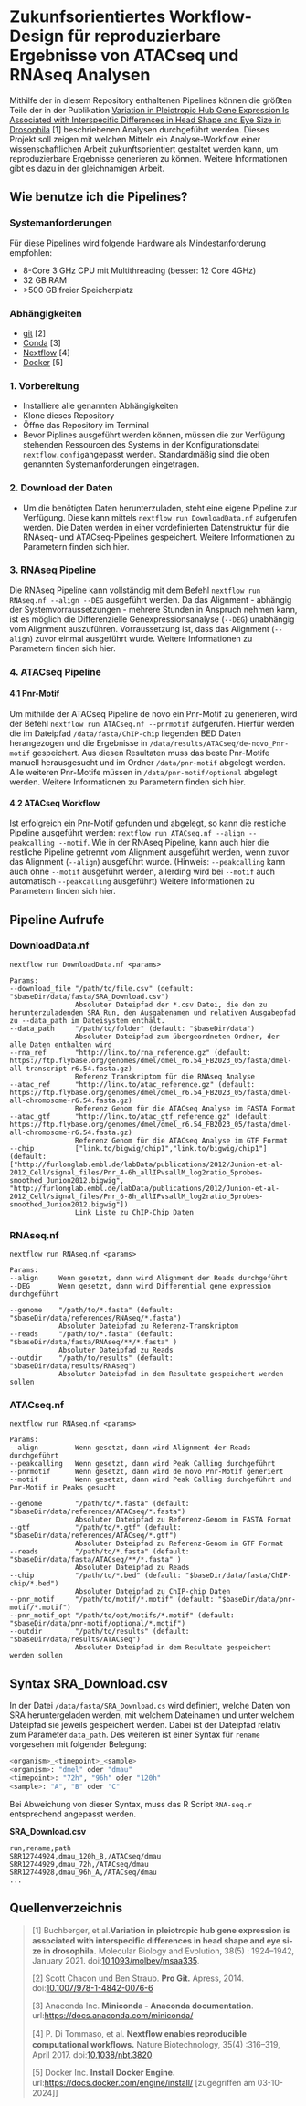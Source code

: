 # Zukunfsorientiertes Workflow-Design für reproduzierbare Ergebnisse von ATACseq und RNAseq Analysen

Mithilfe der in diesem Repository enthaltenen Pipelines können die größten Teile der in der Publikation [Variation in Pleiotropic Hub Gene Expression Is Associated with Interspecific Differences in Head Shape and Eye Size in Drosophila](https://doi.org/10.1093/molbev/msaa335) [1] beschriebenen Analysen durchgeführt werden.
Dieses Projekt soll zeigen mit welchen Mitteln ein Analyse-Workflow einer wissenschaftlichen Arbeit zukunftsorientiert gestaltet werden kann, um reproduzierbare Ergebnisse generieren zu können. Weitere Informationen gibt es dazu in der gleichnamigen Arbeit.

## Wie benutze ich die Pipelines?

### Systemanforderungen
Für diese Pipelines wird folgende Hardware als Mindestanforderung empfohlen:

- 8-Core 3 GHz CPU mit Multithreading (besser: 12 Core 4GHz)
- 32 GB RAM
- \>500 GB freier Speicherplatz

### Abhängigkeiten

- [git](https://git-scm.com) [2]
- [Conda](https://docs.anaconda.com/miniconda/) [3]
- [Nextflow](https://www.nextflow.io/docs/latest/install.html) [4]
- [Docker](https://docs.docker.com/engine/install/) [5]

### 1. Vorbereitung

- Installiere alle genannten Abhängigkeiten
- Klone dieses Repository
- Öffne das Repository im Terminal
- Bevor Piplines ausgeführt werden können, müssen die zur Verfügung stehenden Ressourcen des Systems in der Konfigurationsdatei `nextflow.config`angepasst werden. Standardmäßig sind die oben genannten Systemanforderungen eingetragen.

### 2. Download der Daten

- Um die benötigten Daten herunterzuladen, steht eine eigene Pipeline zur Verfügung. Diese kann mittels `nextflow run DownloadData.nf` aufgerufen werden. Die Daten werden in einer vordefinierten Datenstruktur für die RNAseq- und ATACseq-Pipelines gespeichert. Weitere Informationen zu Parametern finden sich hier.

### 3. RNAseq Pipeline

Die RNAseq Pipeline kann vollständig mit dem Befehl `nextflow run RNAseq.nf --align --DEG` ausgeführt werden. Da das Alignment - abhängig der Systemvorraussetzungen - mehrere Stunden in Anspruch nehmen kann, ist es möglich die Differenzielle Genexpressionsanalyse (`--DEG`) unabhängig vom Alignment auszuführen. Vorraussetzung ist, dass das Alignment (`--align`) zuvor einmal ausgeführt wurde. Weitere Informationen zu Parametern finden sich hier.

### 4. ATACseq Pipeline

#### 4.1 Pnr-Motif

Um mithilde der ATACseq Pipeline de novo ein Pnr-Motif zu generieren, wird der Befehl `nextflow run ATACseq.nf --pnrmotif` aufgerufen. Hierfür werden die im Dateipfad `/data/fasta/ChIP-chip` liegenden BED Daten herangezogen und die Ergebnisse in `/data/results/ATACseq/de-novo_Pnr-motif` gespeichert. Aus diesen Resultaten muss das beste Pnr-Motife manuell herausgesucht und im Ordner `/data/pnr-motif` abgelegt werden. Alle weiteren Pnr-Motife müssen in `/data/pnr-motif/optional` abgelegt werden. Weitere Informationen zu Parametern finden sich hier.

#### 4.2 ATACseq Workflow

Ist erfolgreich ein Pnr-Motif gefunden und abgelegt, so kann die restliche Pipeline ausgeführt werden: `nextflow run ATACseq.nf --align --peakcalling --motif`. Wie in der RNAseq Pipeline, kann auch hier die restliche Pipeline getrennt vom Alignment ausgeführt werden, wenn zuvor das Alignment (`--align`) ausgeführt wurde. (Hinweis: `--peakcalling` kann auch ohne `--motif` ausgeführt werden, allerding wird bei `--motif` auch automatisch `--peakcalling` ausgeführt) Weitere Informationen zu Parametern finden sich hier.

## Pipeline Aufrufe

### DownloadData.nf

```shell
nextflow run DownloadData.nf <params>

Params:
--download_file "/path/to/file.csv" (default: "$baseDir/data/fasta/SRA_Download.csv")
                Absoluter Dateipfad der *.csv Datei, die den zu herunterzuladenden SRA Run, den Ausgabenamen und relativen Ausgabepfad zu --data_path im Dateisystem enthält.
--data_path     "/path/to/folder" (default: "$baseDir/data")
                Absoluter Dateipfad zum übergeordneten Ordner, der alle Daten enthalten wird
--rna_ref       "http://link.to/rna_reference.gz" (default: https://ftp.flybase.org/genomes/dmel/dmel_r6.54_FB2023_05/fasta/dmel-all-transcript-r6.54.fasta.gz)
                Referenz Transkriptom für die RNAseq Analyse
--atac_ref      "http://link.to/atac_reference.gz" (default: https://ftp.flybase.org/genomes/dmel/dmel_r6.54_FB2023_05/fasta/dmel-all-chromosome-r6.54.fasta.gz)
                Referenz Genom für die ATACseq Analyse im FASTA Format
--atac_gtf      "http://link.to/atac_gtf_reference.gz" (default: https://ftp.flybase.org/genomes/dmel/dmel_r6.54_FB2023_05/fasta/dmel-all-chromosome-r6.54.fasta.gz)
                Referenz Genom für die ATACseq Analyse im GTF Format
--chip          ["link.to/bigwig/chip1","link.to/bigwig/chip1"] (default: ["http://furlonglab.embl.de/labData/publications/2012/Junion-et-al-2012_Cell/signal_files/Pnr_4-6h_allIPvsallM_log2ratio_5probes-smoothed_Junion2012.bigwig", "http://furlonglab.embl.de/labData/publications/2012/Junion-et-al-2012_Cell/signal_files/Pnr_6-8h_allIPvsallM_log2ratio_5probes-smoothed_Junion2012.bigwig"])
                Link Liste zu ChIP-Chip Daten
```

### RNAseq.nf

```shell
nextflow run RNAseq.nf <params>

Params:
--align     Wenn gesetzt, dann wird Alignment der Reads durchgeführt
--DEG       Wenn gesetzt, dann wird Differential gene expression durchgeführt

--genome    "/path/to/*.fasta" (default: "$baseDir/data/references/RNAseq/*.fasta")
            Absoluter Dateipfad zu Referenz-Transkriptom
--reads     "/path/to/*.fasta" (default: "$baseDir/data/fasta/RNAseq/**/*.fasta" )
            Absoluter Dateipfad zu Reads
--outdir    "/path/to/results" (default: "$baseDir/data/results/RNAseq")
            Absoluter Dateipfad in dem Resultate gespeichert werden sollen
```

### ATACseq.nf

```shell
nextflow run RNAseq.nf <params>

Params:
--align         Wenn gesetzt, dann wird Alignment der Reads durchgeführt
--peakcalling   Wenn gesetzt, dann wird Peak Calling durchgeführt
--pnrmotif      Wenn gesetzt, dann wird de novo Pnr-Motif generiert
--motif         Wenn gesetzt, dann wird Peak Calling durchgeführt und Pnr-Motif in Peaks gesucht

--genome        "/path/to/*.fasta" (default: "$baseDir/data/references/ATACseq/*.fasta")
                Absoluter Dateipfad zu Referenz-Genom im FASTA Format
--gtf           "/path/to/*.gtf" (default: "$baseDir/data/references/ATACseq/*.gtf")
                Absoluter Dateipfad zu Referenz-Genom im GTF Format
--reads         "/path/to/*.fasta" (default: "$baseDir/data/fasta/ATACseq/**/*.fasta" )
                Absoluter Dateipfad zu Reads
--chip          "/path/to/*.bed" (default: "$baseDir/data/fasta/ChIP-chip/*.bed")
                Absoluter Dateipfad zu ChIP-chip Daten
--pnr_motif     "/path/to/motif/*.motif" (default: "$baseDir/data/pnr-motif/*.motif")
--pnr_motif_opt "/path/to/opt/motifs/*.motif" (default: "$baseDir/data/pnr-motif/optional/*.motif")
--outdir        "/path/to/results" (default: "$baseDir/data/results/ATACseq")
                Absoluter Dateipfad in dem Resultate gespeichert werden sollen
```
## Syntax SRA_Download.csv
In der Datei `/data/fasta/SRA_Download.cs` wird definiert, welche Daten von SRA heruntergeladen werden, mit welchem Dateinamen und unter welchem Dateipfad sie jeweils gespeichert werden. Dabei ist der Dateipfad relativ zum Parameter `data_path`. Des weiteren ist einer Syntax für `rename` vorgesehen mit folgender Belegung:

```bash
<organism>_<timepoint>_<sample>
<organism>: "dmel" oder "dmau"
<timepoint>: "72h", "96h" oder "120h"
<sample>: "A", "B" oder "C"
```

Bei Abweichung von dieser Syntax, muss das R Script `RNA-seq.r` entsprechend angepasst werden.

**SRA_Download.csv**
```plist
run,rename,path
SRR12744924,dmau_120h_B,/ATACseq/dmau
SRR12744929,dmau_72h,/ATACseq/dmau
SRR12744928,dmau_96h_A,/ATACseq/dmau
...
```

## Quellenverzeichnis

> [1] Buchberger, et al.**Variation in pleiotropic hub gene expression is associated with interspeciﬁc diﬀerences in head shape and eye si- ze in drosophila.** 
 Molecular Biology and Evolution, 38(5) : 1924–1942, January 2021. doi:[10.1093/molbev/msaa335](https://doi.org/10.1093/molbev/msaa335).
>
> [2] Scott Chacon und Ben Straub. **Pro Git.** Apress, 2014. doi:[10.1007/978-1-4842-0076-6](http://dx.doi.org/10.1007/978-1-4842-0076-6)
>
> [3] Anaconda Inc. **Miniconda - Anaconda documentation**. url:https://docs.anaconda.com/miniconda/
>
> [4] P. Di Tommaso, et al. **Nextﬂow enables reproducible computational workﬂows.** Nature Biotechnology, 35(4) :316–319, April 2017. doi:[10.1038/nbt.3820](http://www.nature.com/nbt/journal/v35/n4/full/nbt.3820.html)
>
> [5] Docker Inc. **Install Docker Engine.** url:https://docs.docker.com/engine/install/ [zugegriﬀen am 03-10-2024]]